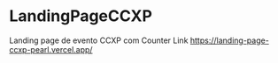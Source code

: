 # LandingPageCCXP
Landing page de evento CCXP com Counter
Link https://landing-page-ccxp-pearl.vercel.app/
